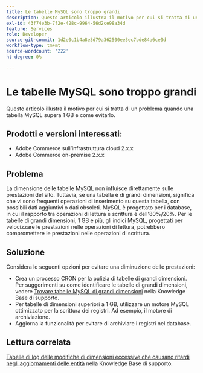 ```yaml
---
title: Le tabelle MySQL sono troppo grandi
description: Questo articolo illustra il motivo per cui si tratta di un problema quando una tabella MySQL supera 1 GB e come evitarlo.
exl-id: 43f74e3b-7f2e-428c-9964-56d2ce98a34d
feature: Services
role: Developer
source-git-commit: 1d2e0c1b4a8e3d79a362500ee3ec7bde84a6ce0d
workflow-type: tm+mt
source-wordcount: '222'
ht-degree: 0%

---
```


# Le tabelle MySQL sono troppo grandi

Questo articolo illustra il motivo per cui si tratta di un problema quando una tabella MySQL supera 1 GB e come evitarlo.

## Prodotti e versioni interessati:

* Adobe Commerce sull’infrastruttura cloud 2.x.x
* Adobe Commerce on-premise 2.x.x

## Problema

La dimensione delle tabelle MySQL non influisce direttamente sulle prestazioni del sito. Tuttavia, se una tabella è di grandi dimensioni, significa che vi sono frequenti operazioni di inserimento su questa tabella, con possibili dati aggiuntivi o dati obsoleti. MySQL è progettato per i database, in cui il rapporto tra operazioni di lettura e scrittura è dell&#39;80%/20%.  Per le tabelle di grandi dimensioni, 1 GB e più, gli indici MySQL, progettati per velocizzare le prestazioni nelle operazioni di lettura, potrebbero compromettere le prestazioni nelle operazioni di scrittura.

## Soluzione

Considera le seguenti opzioni per evitare una diminuzione delle prestazioni:

* Crea un processo CRON per la pulizia di tabelle di grandi dimensioni. Per suggerimenti su come identificare le tabelle di grandi dimensioni, vedere [Trovare tabelle MySQL di grandi dimensioni](/help/how-to/general/find-large-mysql-tables.md) nella Knowledge Base di supporto.
* Per tabelle di dimensioni superiori a 1 GB, utilizzare un motore MySQL ottimizzato per la scrittura dei registri. Ad esempio, il motore di archiviazione.
* Aggiorna la funzionalità per evitare di archiviare i registri nel database.

## Lettura correlata

[Tabelle di log delle modifiche di dimensioni eccessive che causano ritardi negli aggiornamenti delle entità](/help/troubleshooting/database/changes-in-the-database-are-not-reflected-on-the-storefront.md) nella Knowledge Base di supporto.
